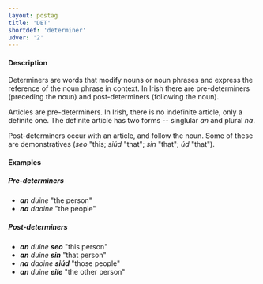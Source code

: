 ```yaml
---
layout: postag
title: 'DET'
shortdef: 'determiner'
udver: '2'
---
```


#### Description

Determiners are words that modify nouns or noun phrases and express the reference of the noun phrase in context. In Irish there are pre-determiners (preceding the noun) and post-determiners (following the noun). 

Articles are pre-determiners. In Irish, there is no indefinite article, only a definite one. The definite article has two forms -- singlular _an_ and plural _na_.

Post-determiners occur with an article, and follow the noun. Some of these are demonstratives (_seo_ "this; _siúd_ "that"; _sin_ "that"; _úd_ "that"). 




#### Examples

##### Pre-determiners
* _<b>an</b> duine_ "the person"
* _<b>na</b> daoine_ "the people"

##### Post-determiners
* _<b>an</b> duine <b>seo</b>_ "this person"
* _<b>an</b> duine <b>sin</b>_ "that person"
* _<b>na</b> daoine <b>siúd</b>_ "those people"
* _<b>an</b> duine <b>eile</b>_ "the other person"


<!-- Interlanguage links updated St lis 3 20:58:09 CET 2021 -->
